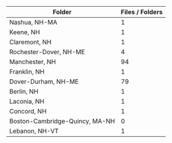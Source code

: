 | Folder                         |   Files / Folders |
|--------------------------------|-------------------|
| Nashua, NH-MA                  |                 1 |
| Keene, NH                      |                 1 |
| Claremont, NH                  |                 1 |
| Rochester-Dover, NH-ME         |                 4 |
| Manchester, NH                 |                94 |
| Franklin, NH                   |                 1 |
| Dover-Durham, NH-ME            |                79 |
| Berlin, NH                     |                 1 |
| Laconia, NH                    |                 1 |
| Concord, NH                    |                 1 |
| Boston-Cambridge-Quincy, MA-NH |                 0 |
| Lebanon, NH-VT                 |                 1 |